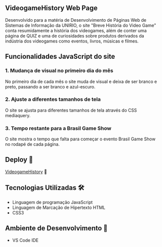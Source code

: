 ## VideogameHistory Web Page
Desenvolvido para a matéria de Desenvolvimento de Páginas Web de Sistemas de Informação da UNIRIO, o site "Breve História do Video Game" conta resumidamente a história dos videogames, além de conter uma página de QUIZ e uma de curiosidades sobre produtos derivados da indústria dos videogames como eventos, livros, músicas e filmes.

## Funcionalidades JavaScript do site

### 1. Mudança de visual no primeiro dia do mês 
No primeiro dia de cada mês o site muda de visual e deixa de ser branco e preto, passando a ser branco e azul-escuro.

### 2. Ajuste a diferentes tamanhos de tela
O site se ajusta para diferentes tamanhos de tela através do CSS mediaquery.

### 3. Tempo restante para a Brasil Game Show 
O site mostra o tempo que falta para começar o evento Brasil Game Show no rodapé de cada página.

## Deploy 🚀
[VideogameHistory](https://mad-clap.github.io/VideogameHistory/) 🔗


## Tecnologias Utilizadas 🛠️
* Linguagem de programação JavaScript
* Linguagem de  Marcação de Hipertexto HTML
* CSS3

## Ambiente de Desenvolvimento 🧰

* VS Code IDE
